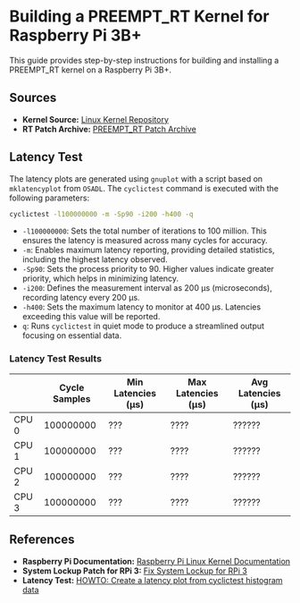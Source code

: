 # Building a PREEMPT_RT Kernel for Raspberry Pi 3B+

This guide provides step-by-step instructions for building and installing a PREEMPT_RT kernel on a Raspberry Pi 3B+.

## Sources

- **Kernel Source:** [Linux Kernel Repository](https://github.com/raspberrypi/linux)
- **RT Patch Archive:** [PREEMPT_RT Patch Archive](https://mirrors.edge.kernel.org/pub/linux/kernel/projects/rt/6.6/older/)

## Latency Test

The latency plots are generated using `gnuplot` with a script based on `mklatencyplot` from `OSADL`. The `cyclictest` command is executed with the following parameters:

```bash
cyclictest -l100000000 -m -Sp90 -i200 -h400 -q
```

- `-l100000000`: Sets the total number of iterations to 100 million. This ensures the latency is measured across many cycles for accuracy.
- `-m`: Enables maximum latency reporting, providing detailed statistics, including the highest latency observed.
- `-Sp90`: Sets the process priority to 90. Higher values indicate greater priority, which helps in minimizing latency.
- `-i200`: Defines the measurement interval as 200 µs (microseconds), recording latency every 200 µs.
- `-h400`: Sets the maximum latency to monitor at 400 µs. Latencies exceeding this value will be reported.
- `q`: Runs `cyclictest` in quiet mode to produce a streamlined output focusing on essential data.

### Latency Test Results

|       | Cycle Samples | Min Latencies (µs) | Max Latencies (µs) | Avg Latencies (µs) |
|-------|---------------|--------------------|--------------------|--------------------|
| CPU 0 |   100000000   |         ???        |        ????        |       ??????       |
| CPU 1 |   100000000   |         ???        |        ????        |       ??????       |
| CPU 2 |   100000000   |         ???        |        ????        |       ??????       |
| CPU 3 |   100000000   |         ???        |        ????        |       ??????       |

## References

- **Raspberry Pi Documentation:** [Raspberry Pi Linux Kernel Documentation](https://www.raspberrypi.com/documentation/computers/linux_kernel.html)
- **System Lockup Patch for RPi 3:** [Fix System Lockup for RPi 3](https://github.com/kdoren/linux/wiki/Building-PREEMPT_RT-kernel-for-Raspberry-Pi)
- **Latency Test:** [HOWTO: Create a latency plot from cyclictest histogram data](https://www.osadl.org/Create-a-latency-plot-from-cyclictest-hi.bash-script-for-latency-plot.0.html)
